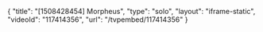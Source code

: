 {
    "title": "[1508428454] Morpheus",
    "type": "solo",
    "layout": "iframe-static",
    "videoId": "117414356",
    "url": "\/tvpembed\/117414356"
}